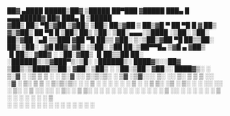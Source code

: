  ██▓      ▄████   █████▒██▓     ▒█████   ██▀███  ▓█████  ███▄    █ ▄▄▄█████▓ ██▓ ███▄    █  ▒█████  
▓██▒     ██▒ ▀█▒▓██   ▒▓██▒    ▒██▒  ██▒▓██ ▒ ██▒▓█   ▀  ██ ▀█   █ ▓  ██▒ ▓▒▓██▒ ██ ▀█   █ ▒██▒  ██▒
▒██░    ▒██░▄▄▄░▒████ ░▒██░    ▒██░  ██▒▓██ ░▄█ ▒▒███   ▓██  ▀█ ██▒▒ ▓██░ ▒░▒██▒▓██  ▀█ ██▒▒██░  ██▒
▒██░    ░▓█  ██▓░▓█▒  ░▒██░    ▒██   ██░▒██▀▀█▄  ▒▓█  ▄ ▓██▒  ▐▌██▒░ ▓██▓ ░ ░██░▓██▒  ▐▌██▒▒██   ██░
░██████▒░▒▓███▀▒░▒█░   ░██████▒░ ████▓▒░░██▓ ▒██▒░▒████▒▒██░   ▓██░  ▒██▒ ░ ░██░▒██░   ▓██░░ ████▓▒░
░ ▒░▓  ░ ░▒   ▒  ▒ ░   ░ ▒░▓  ░░ ▒░▒░▒░ ░ ▒▓ ░▒▓░░░ ▒░ ░░ ▒░   ▒ ▒   ▒ ░░   ░▓  ░ ▒░   ▒ ▒ ░ ▒░▒░▒░ 
░ ░ ▒  ░  ░   ░  ░     ░ ░ ▒  ░  ░ ▒ ▒░   ░▒ ░ ▒░ ░ ░  ░░ ░░   ░ ▒░    ░     ▒ ░░ ░░   ░ ▒░  ░ ▒ ▒░ 
  ░ ░   ░ ░   ░  ░ ░     ░ ░   ░ ░ ░ ▒    ░░   ░    ░      ░   ░ ░   ░       ▒ ░   ░   ░ ░ ░ ░ ░ ▒  
    ░  ░      ░            ░  ░    ░ ░     ░        ░  ░         ░           ░           ░     ░ ░  
                                                                                                    
